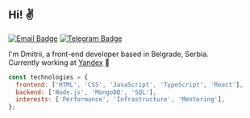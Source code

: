 ## Hi! ✌️

[![Email Badge](https://img.shields.io/badge/-Email-c14438?style=flat-square&logo=Gmail&logoColor=white&link=mailto:sviridov.dvv@gmail.com)](mailto:sviridov.dvv@gmail.com)
[![Telegram Badge](https://img.shields.io/badge/-Telegram-0088cc?style=flat-square&logo=telegram&logoColor=white&labelColor=0088cc&link=https://t.me/slamach)](https://t.me/slamach)

I'm Dmitrii, a front-end developer based in Belgrade, Serbia.  
Currently working at [Yandex](https://yandex.com/company/) 🚀

```javascript
const technologies = {
  frontend: ['HTML', 'CSS', 'JavaScript', 'TypeScript', 'React'],
  backend: ['Node.js', 'MongoDB', 'SQL'],
  interests: ['Performance', 'Infrastructure', 'Mentoring'],
};
```
